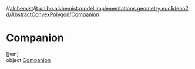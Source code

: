 //[alchemist](../../../../index.md)/[it.unibo.alchemist.model.implementations.geometry.euclidean2d](../../index.md)/[AbstractConvexPolygon](../index.md)/[Companion](index.md)

# Companion

[jvm]\
object [Companion](index.md)
